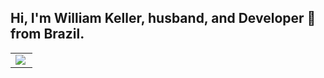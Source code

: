## Hi, I'm William Keller, husband, and Developer 🚀 from Brazil.

<table width="100%"  border="0" cellpadding="0" cellspacing="0">
  <tr>
    <td align="center">
      <img align="left" src="https://github-readme-stats.vercel.app/api?username=william-keller&show_icons=true&theme=dracula" />
    </td>
  </tr>
</table>
